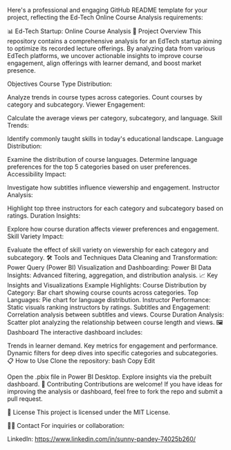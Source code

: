 
Here's a professional and engaging GitHub README template for your project, reflecting the Ed-Tech Online Course Analysis requirements:

📊 Ed-Tech Startup: Online Course Analysis
🚀 Project Overview
This repository contains a comprehensive analysis for an EdTech startup aiming to optimize its recorded lecture offerings. By analyzing data from various EdTech platforms, we uncover actionable insights to improve course engagement, align offerings with learner demand, and boost market presence.

Objectives
Course Type Distribution:

Analyze trends in course types across categories.
Count courses by category and subcategory.
Viewer Engagement:

Calculate the average views per category, subcategory, and language.
Skill Trends:

Identify commonly taught skills in today's educational landscape.
Language Distribution:

Examine the distribution of course languages.
Determine language preferences for the top 5 categories based on user preferences.
Accessibility Impact:

Investigate how subtitles influence viewership and engagement.
Instructor Analysis:

Highlight top three instructors for each category and subcategory based on ratings.
Duration Insights:

Explore how course duration affects viewer preferences and engagement.
Skill Variety Impact:

Evaluate the effect of skill variety on viewership for each category and subcategory.
🛠️ Tools and Techniques
Data Cleaning and Transformation: Power Query (Power BI)
Visualization and Dashboarding: Power BI
Data Insights: Advanced filtering, aggregation, and distribution analysis.
📈 Key Insights and Visualizations
Example Highlights:
Course Distribution by Category: Bar chart showing course counts across categories.
Top Languages: Pie chart for language distribution.
Instructor Performance: Static visuals ranking instructors by ratings.
Subtitles and Engagement: Correlation analysis between subtitles and views.
Course Duration Analysis: Scatter plot analyzing the relationship between course length and views.
🖼️ Dashboard
The interactive dashboard includes:

Trends in learner demand.
Key metrics for engagement and performance.
Dynamic filters for deep dives into specific categories and subcategories.
📋 How to Use
Clone the repository:
bash
Copy
Edit

Open the .pbix file in Power BI Desktop.
Explore insights via the prebuilt dashboard.
🤝 Contributing
Contributions are welcome! If you have ideas for improving the analysis or dashboard, feel free to fork the repo and submit a pull request.

📜 License
This project is licensed under the MIT License.

👩‍💻 Contact
For inquiries or collaboration:

LinkedIn: https://www.linkedin.com/in/sunny-pandey-74025b260/
